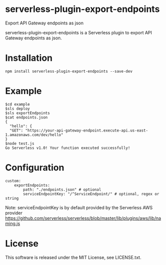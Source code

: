 serverless-plugin-export-endpoints
===============
Export API Gateway endpoints as json

serverless-plugin-export-endpoints is a Serverless plugin to export API Gateway endpoints as json.


Installation
===============

    npm install serverless-plugin-export-endpoints --save-dev

Example
===============

    $cd example
    $sls deploy
    $sls exportEndpoints
    $cat endpoints.json
    {
      "hello": {
      "GET": "https://your-api-gateway-endpoint.execute-api.us-east-1.amazonaws.com/dev/hello"
    }
    $node test.js
    Go Serverless v1.0! Your function executed successfully!

Configuration
===============

    custom:
        exportEndpoints:
            path: "./endpoints.json" # optional
            serviceEndpointKey: "/^ServiceEndpoint/" # optional, regex or string

Note: serviceEndpointKey is by default provided by the Serverless AWS provider https://github.com/serverless/serverless/blob/master/lib/plugins/aws/lib/naming.js

License
===============
This software is released under the MIT License, see LICENSE.txt.
